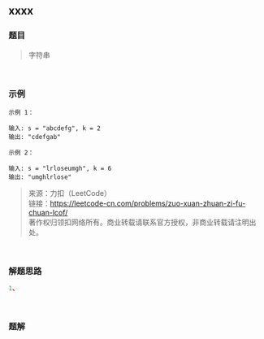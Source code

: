 ## xxxx

### 题目

> 字符串

<br>

### 示例
```
示例 1：

输入: s = "abcdefg", k = 2
输出: "cdefgab"
```

```
示例 2：

输入: s = "lrloseumgh", k = 6
输出: "umghlrlose"
```

>来源：力扣（LeetCode）<br>
链接：https://leetcode-cn.com/problems/zuo-xuan-zhuan-zi-fu-chuan-lcof/<br>
著作权归领扣网络所有。商业转载请联系官方授权，非商业转载请注明出处。

<br>

### 解题思路
```javascript
1、
```

<br>

### 题解
```javascript

```

<br>